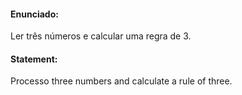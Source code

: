 #### Enunciado:

Ler três números e calcular uma regra de 3.

#### Statement:

Processo three numbers and calculate a rule of three.